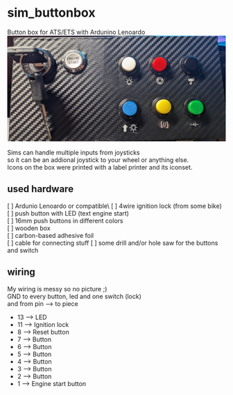 # sim_buttonbox
Button box for ATS/ETS with Ardunino Lenoardo
![Picture of my buttonbox](buttonbox.jpg?raw=true "buttonbox")

Sims can handle multiple inputs from joysticks\
so it can be an addional joystick to your wheel or anything else.\
Icons on the box were printed with a label printer and its iconset. 

## used hardware

  [ ] Ardunio Lenoardo or compatible\ 
  [ ] 4wire ignition lock (from some bike)\
  [ ] push button with LED (text engine start)\
  [ ] 16mm push buttons in different colors\
  [ ] wooden box\
  [ ] carbon-based adhesive foil\
  [ ] cable for connecting stuff
  [ ] some drill and/or hole saw for the buttons and switch

## wiring

My wiring is messy so no picture ;)\
GND to every button, led and one switch (lock)\
and from pin --> to piece
* 13 --> LED 
* 11 --> Ignition lock
* 8  --> Reset button
* 7  --> Button
* 6  --> Button
* 5  --> Button
* 4  --> Button
* 3  --> Button
* 2  --> Button
* 1  --> Engine start button
